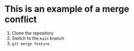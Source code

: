 # This is an example of a merge conflict

1. Clone the repository
2. Switch to the `main` branch
3. `git merge feature`
